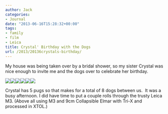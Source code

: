 ```yaml
---
author: Jack
categories:
- Journal
date: "2013-06-16T15:28:32+00:00"
tags:
- family
- film
- Leica
title: Crystal' Birthday with the Dogs
url: /2013/20136crystals-birthday/
---
```


My house was being taken over by a bridal shower, so my sister Crystal was nice enough to invite me and the dogs over to celebrate her birthday.&nbsp;

<div class="image-gallery-wrapper">
  <img src="/img/2013/06/2013-Roll-018_20.jpg" /><img src="/img/2013/06/2013-Roll-018_22.jpg" /><img src="/img/2013/06/2013-Roll-018_25.jpg" /><img src="/img/2013/06/2013-Roll-018_26.jpg" /><img src="/img/2013/06/2013-Roll-018_30.jpg" /><img src="/img/2013/06/2013-Roll-018_09.jpg" />
</div>

Crystal has 5 pugs so that makes for a total of 8 dogs between us.&nbsp; It was a busy afternoon. I did have time to put a couple rolls through the trusty Leica M3. (Above all using M3 and 9cm Collapsible Elmar with Tri-X and processed in XTOL.)